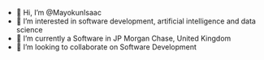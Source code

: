 - 👋 Hi, I’m @MayokunIsaac
- 👀 I’m interested in software development, artificial intelligence and data science
- 🌱 I’m currently a Software in JP Morgan Chase, United Kingdom 
- 💞️ I’m looking to collaborate on Software Development


<!---
MayokunIsaac/MayokunIsaac is a ✨ special ✨ repository because its `README.md` (this file) appears on your GitHub profile.
You can click the Preview link to take a look at your changes.
--->
